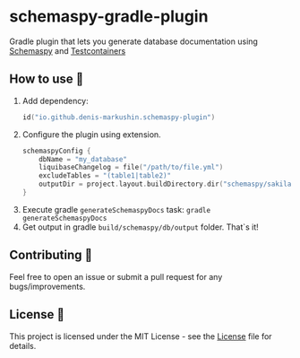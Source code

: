 # schemaspy-gradle-plugin

Gradle plugin that lets you generate database documentation using [Schemaspy](https://schemaspy.org)
and [Testcontainers](https://testcontainers.com)

## How to use 👣

1. Add dependency:
   ```kotlin
   id("io.github.denis-markushin.schemaspy-plugin")
   ```
2. Configure the plugin using extension.
   ```kotlin
   schemaspyConfig {
       dbName = "my_database"
       liquibaseChangelog = file("/path/to/file.yml")
       excludeTables = "(table1|table2)"
       outputDir = project.layout.buildDirectory.dir("schemaspy/sakila").get()
   }
   ```
3. Execute gradle `generateSchemaspyDocs` task:
   `gradle generateSchemaspyDocs`
4. Get output in gradle `build/schemaspy/db/output` folder. That`s it!

## Contributing 🤝

Feel free to open an issue or submit a pull request for any bugs/improvements.

## License 📄

This project is licensed under the MIT License - see
the [License](https://github.com/denis-markushin/schemaspy-gradle-plugin/blob/main/LICENSE) file for details.
